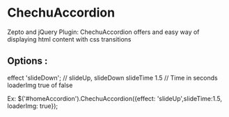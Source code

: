 ChechuAccordion
================================

Zepto and jQuery Plugin: ChechuAccordion offers and easy way of displaying html content with css transitions

Options :
---------

effect          'slideDown';  // slideUp, slideDown
slideTime       1.5           // Time in seconds
loaderImg       true of false

Ex:
$('#homeAccordion').ChechuAccordion({effect: 'slideUp',slideTime:1.5, loaderImg: true});

